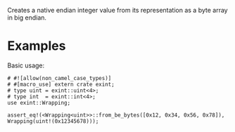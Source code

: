 Creates a native endian integer value from its representation as a byte array in big endian.

# Examples

Basic usage:

```
# #![allow(non_camel_case_types)]
# #[macro_use] extern crate exint;
# type uint = exint::uint<4>;
# type int  = exint::int<4>;
use exint::Wrapping;

assert_eq!(<Wrapping<uint>>::from_be_bytes([0x12, 0x34, 0x56, 0x78]), Wrapping(uint!(0x12345678)));
```
